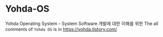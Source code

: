 # Yohda-OS
Yohda Operating System - System Software 개발에 대한 이해를 위한
The all comments of `Yohda OS` is in https://yohda.tistory.com/
